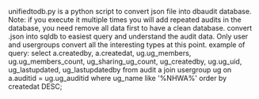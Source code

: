 unifiedtodb.py is a python script to convert json file into dbaudit database. 
Note: if you execute it multiple times you will add repeated audits in the database, you need remove all data first to have a clean database.
convert .json into sqldb to easiest query and understand the audit data. Only user and usergroups convert all the interesting types at this point.
example of query:
select a.createdby, a.createdat, ug.ug_members, ug.ug_members_count, ug_sharing_ug_count, ug_createdby, ug.ug_uid, ug_lastupdated, ug_lastupdatedby  from audit a join usergroup ug on a.auditid = ug.ug_auditid where ug_name like '%NHWA%' order by createdat DESC;